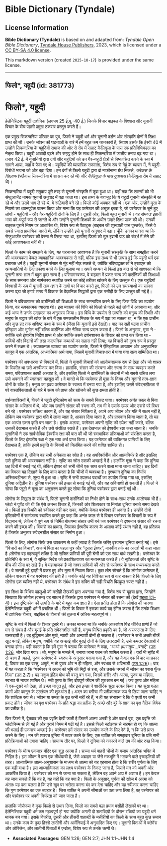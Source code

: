 # Bible Dictionary (Tyndale)

## License Information

**Bible Dictionary (Tyndale)** is based on and adapted from: _Tyndale Open Bible Dictionary_, [Tyndale House Publishers](https://tyndaleopenresources.com/), 2023, which is licensed under a [CC BY-SA 4.0 license](https://creativecommons.org/licenses/by-sa/4.0/legalcode.en).

This markdown version (created `2025-10-17`) is provided under the same license.



--------------------------------

## फिलो*, यहूदी (id: 381773)

फिलो\*, यहूदी
=============

हेलेनिस्टिक यहूदी दार्शनिक (लगभग 25 ई.पू.\-40 ई.) जिनके विचार बाइबल के विश्वास और यूनानी विचार के बीच पहली प्रमुख टकराव प्रस्तुत करते हैं।

एक प्रमुख सिकन्दरिया परिवार का पुत्र, फिलो ने यहूदी धर्म और यूनानी दर्शन और संस्कृति दोनों में शिक्षा प्राप्त की थी। उनके जीवन की घटनाओं के बारे में हमें बहुत कम जानकारी है, सिवाय इसके कि ईस्वी 40 में उन्होंने सिकन्दरिया के यहूदियों समाज की ओर से रोम में सम्राट कैलिगुला के पास एक प्रतिनिधिमंडल का नेतृत्व किया। यहूदी आबादी बढ़ने और समृद्ध होने के साथ ही सिकन्दरिया में जातीय तनाव बढ़ गया था। तनाव 42 ई. में यूनानियों द्वारा दंगों और यहूदियों को उन गैर\-यहूदी क्षेत्रों से निष्कासित करने के रूप में सामने आया, जहाँ वे फैल गए थे। यहूदियों की व्यापारिक सफलता, विशेष रूप से गेहूं के व्यापार में, ने यहूदी\-विरोधी भावना को और बढ़ा दिया। इन दंगों से फिलो यहूदी द्वारा दो माफीनामा ग्रंथ निकले, *फ्लैकस के खिलाफ* (फ्लैकस सिकन्दरिया में शासन कर रहे थे) और *कैलिगुला के पास दूतावास* (कैलिगुला रोम में सम्राट थे)।

सिकन्दरिया में यहूदी समुदाय पूरी तरह से यूनानी संस्कृति में डूबा हुआ था। यहाँ तक कि शास्त्रों को भी सेप्टुआजेंट नामक यूनानी अनुवाद में पढ़ा जाता था। इस तथ्य के बावजूद कि ये यहूदी यूनानी संस्कृति में रह रहे थे और उसमें भाग ले रहे थे, वे रूढ़िवादी बने रहे। फिलो कोई अपवाद नहीं थे। एक ओर, उन्होंने मुसा के नियमो का ध्यानपूर्वक पालन किया और माना कि यह परमेश्वर की अचूक इच्छा है, जो परमेश्वर के चुने हुए लोगों \- यहूदियों \- और गैर\-यहूदियों दोनों के लिए है। दूसरी ओर, फिलो बहुत यूनानी थे। वह संभवतः इब्रानी भाषा को अपूर्ण रूप से जानते थे और उन्होंने यूनानी शिक्षकों के अधीन उदार शिक्षा प्राप्त की थी। उनकी बाइबल पुराने नियम पर आधारित थी, विशेष रूप से पेंटाटुक (बाइबल की शुरूवाती पाच पुस्तके), जिसे वे सबसे ज़्यादा प्रामाणिक मानते थे, लेकिन उन्होंने इसे यूनानी अनुवाद में पढ़ा। चूँकि उनका मानना ​​था कि सेप्टुआजेंट परमेश्वर की प्रेरणा से लिखा गया था, इसलिए फिलो को मूल इब्रानी पाठ को संदर्भ में लेने की कोई आवश्यकता नहीं थी।

फिलो के काम को समझने के लिए, यह पहचानना आवश्यक है कि यूनानी संस्कृति के साथ समझौता करने की आवश्यकता केवल व्यावहारिक आवश्यकता से नहीं, बल्कि इस तथ्य से भी उत्पन्न हुई कि यहूदी धर्म एक प्रचारक धर्म है। यहूदी यूनानी संसार से मुंह नहीं मोड़ सकते थे, क्योंकि भविष्यद्वक्ताओं ने इस्राएल को अन्यजातियों के लिए प्रकाश बनने के लिए बुलाया था। अपने अध्यन से फिलो इस बात से भी आश्वस्त थे कि यूनानी तत्व\-ज्ञान में बहुत कुछ सत्य है। परिणामस्वरूप, वे बाइबल में प्रकट सत्य को दार्शनिकों की शिक्षाओं के साथ समन्वय और सामंजस्य स्थापित करने का कोई तरीका खोजने के लिए उत्सुक थे। एक यहूदियों विश्वासी के रूप में यूनानी तत्व\-ज्ञान के दावों पर विचार करते हुए, फिलो को उन समस्याओं का सामना करना पड़ा जो हमारे समय में विकास के वैज्ञानिक सिद्धांतों द्वारा एक मसीही के लिए प्रस्तुत की गई हैं।

फिलो ने पवित्रशास्त्र को दार्शनिकों की शिक्षाओं के साथ समन्वयित करने के लिए जिस विधि का उपयोग किया, वह रूपकात्मक व्याख्या थी। इस व्याख्या की विधि को फिलो से पहले कई लोगों ने अपनाया था, और कई अन्य ने उनके उदाहरण का अनुसरण किया। इस विधि के उपयोग से उत्पत्ति को मनुष्य की स्थिति और मनुष्य के उद्धार की खोज के बारे में एक समकालीन मिथक के रूप में पढ़ा जा सकता था, न कि एक प्राचीन और कुछ हद तक अशिष्ट कथा के रूप में (जैसा कि यूनानी इसे देखते)। पाठ का सही पढ़ना प्राचीन इतिहास और भूगोल नहीं बल्कि दार्शनिक और नैतिक सत्य प्रदान करता है। फिलो के अनुसार, मूसा ने \- क्योंकि उसे ईश्वरीय निर्देश प्राप्त थे और क्योंकि उसने दर्शनशास्त्र के शिखर को प्राप्त कर लिया था \- कवियों और विद्वानों की तरह काल्पनिक कथाओं का सहारा नहीं लिया; वह विचारों को दृश्य रूप में प्रस्तुत करने में सक्षम थे। रूपकात्मक व्याख्या का उपयोग करके, फिलो ने ऐतिहासिक आख्यान और अनुष्ठानिक कानून में एक आंतरिक, आध्यात्मिक अर्थ पाया, जिसमें यूनानी विचारधारा में पाया गया सत्य सम्मिलित था।

परमेश्वर की अवधारणा से निपटने में, फिलो ने यूनानी विचारों को आलोचनात्मक रूप से देखा और जो शास्त्र के विपरीत था उसे अस्वीकार कर दिया। हालांकि, संसार की संरचना और रचना के साथ व्यवहार करते समय, पवित्रशास्त्र काफी अस्पष्ट है, और इसलिए फिलो ने दार्शनिकों के लेखनों में जो सबसे उचित लगा उसे अपनाने की स्वतंत्रता महसूस की। वे मानते थे कि परमेश्वर ही मूसा के नियम और यूनानी तत्व\-ज्ञान दोनों के स्रोत हैं। मनुष्य का ह्रदय परमेश्वर के स्वरूप में बनया गया है, और इसलिए उसमें संवेदनशीलता से परे वास्तविकताओं के बारे में सत्य को प्राप्त और खोजने की कुछ क्षमता होती है।

दर्शनशास्त्रियों में, फिलो ने प्लूटो दृष्टिकोण को सत्य के सबसे निकट पाया। परमेश्वर अनंत काल से बिना संसार के अस्तित्व में थे, और जब उन्होंने संसार की रचना की, तब भी वे उसके ऊपर और उससे परे स्थिर बने रहे। परमेश्वर सक्रिय कारण हैं, और यह संसार निष्क्रिय है, अपने आप जीवन और गति में सक्षम नहीं है, लेकिन जब परमेश्वर द्वारा गति में लाया जाता है, आकार दिया जाता है, और प्राणवान किया जाता है, तो यह एक अत्यंत उत्तम कृति बन जाता है। इसके अलावा, परमेश्वर अपनी सृष्टि की उपेक्षा नहीं करते, बल्कि उसकी देखभाल करते हैं और उसे संरक्षित रखते हैं। इस देखभाल को ईश्वरीय रक्षा कहा जाता है। जबकि यूनानियों ने एक सार्वभौमिक ईश्वरीय रक्षा की बात की थी जो स्वाभाविक प्रक्रियाओं को संरक्षित करता है, फिलो के लिए ईश्वरीय रक्षा ने एक नया अर्थ प्राप्त किया। यह परमेश्वर की व्यक्तिगत प्राणियों के लिए देखभाल है, ताकि इसमें प्रकृति के नियमों को निलंबित करने की शक्ति शामिल हो।

परमेश्वर एक है, लेकिन वह सभी अनेकता का स्रोत है। वह अपरिवर्तनीय और आत्मनिर्भर है और इसलिए उसे दुनिया की आवश्यकता नहीं है। सृष्टि का स्रोत उसकी अच्छाई में है। हालाँकि मूसा ने कहा कि दुनिया छह दिनों में बनाई गई थी, लेकिन ईश्वर को सभी चीजें एक साथ करने वाला माना जाना चाहिए। छह दिनों का विवरण यह दिखाने के लिए काम करता है कि चीजों में व्यवस्था है। दृश्यमान दुनिया का निर्माण अस्तित्वहीनता से, शून्य से हुआ था। सृष्टि में सभी उपलब्ध पदार्थों का उपयोग किया गया था, इसलिए दुनिया अद्वितीय है। दुनिया परमेश्वर की इच्छा से बनाई गई थी, और यह अविनाशी हो सकती है। फिलो ने सोचा कि प्लूटो ने मूसा का अनुसरण करते हुए सोचा कि दुनिया परमेश्वर द्वारा बनाई गई थी।

लोगोस के सिद्धांत के संबंध में, फिलो यूनानी दार्शनिकों पर निर्भर होने के साथ\-साथ उनके आलोचक भी हैं। प्लेटो ने पुष्टि की थी कि ऐसे अनन्त विचार हैं, जिनकी ओर शिल्पकार या निर्माता दुनिया बनाते समय देखते थे। फिलो इस स्थिति को स्वीकार नहीं कर सका, क्योंकि केवल परमेश्‍वर ही अनन्त है। उन्होंने दोनों दृष्टिकोणों में सामंजस्य स्थापित करते हुए कहा कि अनंत काल से ये विचार परमेश्वर के विचारों के रूप में विद्यमान थे, लेकिन वे पूर्ण रूप से निर्मित बोधगम्य संसार तभी बने जब परमेश्वर ने दृश्यमान संसार की रचना करने की इच्छा की। विचारों का ब्रह्मांड, जिसका ईश्वरीय कारण के अलावा कोई स्थान नहीं है, वह प्रतिरूप है जिसके अनुसार संवेदनशील संसार का निर्माण हुआ।

फिलो के लिए, लोगोस सिर्फ़ उस उपकरण से कहीं ज़्यादा है जिसके ज़रिए दृश्यमान दुनिया बनाई गई। इसे “विचारों का विचार”, अजन्मे पिता का पहला पुत्र और “दूसरा ईश्वर”, मानवीय तर्क का आदर्श भी कहा जाता है।लोगोस वह महत्वपूर्ण शक्ति है जो सृजित प्राणियों की पूरी श्रेणी को एक साथ बांधे रखती है। परमेश्वर के प्रतिनिधि के रूप में, वे सृजित निर्देश को प्रकाशितवाक्य का मध्यस्थता करते हैं। वे सृष्टिकर्ता और सृष्टि के बीच की सीमा पर खड़े हैं। वे महायाजक हैं जो नश्वर प्राणियों की ओर से परमेश्वर के साथ मध्यस्थता करते हैं। वे जलती हुई झाड़ी में प्रकट हुए और मूसा में निवास किया। कुछ लोग सोचते हैं कि लोगोस परमेश्वर हैं, लेकिन वास्तव में वह परमेश्वर की छवि हैं। जबकि कोई यह निश्चित रूप से कह सकता है कि फिलो के लिए लोगोस एक व्यक्ति नहीं थे, परमेश्वर के संबंध में इस शक्ति की सही स्थिति बिल्कुल स्पष्ट नहीं है।

इस शिक्षा के विभिन्न पहलुओं को मसीही लेखकों द्वारा अपनाया गया है, विशेष रूप से यूहन्ना द्वारा, जिन्होंने सिखाया कि लोगोस (वचन) वह साधन है जिसके द्वारा परमेश्वर ने संसार की रचना की (देखें [यूहन्ना 1:1–4](https://ref.ly/John1:1-John1:4))। इस दृष्टिकोण की उत्पत्ति के बारे में बहुत कम ज्ञात है। ऐसा प्रतीत होता है कि लोगोस की धारणा हेलेनिस्टिक यहूदी धर्म में प्रचलित थी। फिलो के विचार में इसका कार्य यह इंगित करता है कि उनके शिक्षण में दार्शनिक विचार, बाइबिल के विचारों की तुलना में अधिक महत्वपूर्ण थे।

सृष्टि के बारे में फिलो के विचार दूसरे थे। उनका मानना ​​था कि जबकि आकाशीय पिंड जीवित प्राणी हैं जो मन से संपन्न हैं और बुराई के प्रति संवेदनशील नहीं हैं, मनुष्य मिश्रित प्रकृति का है, जो असफलता के लिए उत्तरदायी है। वह बुद्धिमान और मूर्ख, न्यायी और अन्यायी दोनों हो सकता है। परमेश्वर ने सभी अच्छी चीजें खुद बनाईं, लेकिन मनुष्य, क्योंकि वह अच्छाई और बुराई दोनों के लिए उत्तरदायी है, उसे कमतर देवताओं ने बनाया होगा। यही कारण है कि हमें मूसा ने बताया कि परमेश्वर ने कहा, “आओ *हम* मनुष्य...बनाएँ” ([उत 1:26](https://ref.ly/Gen1:26), जोर दिया गया)। तो, मनुष्य के मामले में, बनाया जाना पतन को शामिल करता है। यहाँ भी सृष्टि में दो चरण हैं।पहले, पुरुष परमेश्वर के स्वरुप के अनुसार बनाया गया है, और यह केवल एक विचार या प्रकार है, विचार का एक वस्तु, अमूर्त, न तो पुरुष और न ही महिला, और स्वभाव से अविनाशी ([उत 1:26](https://ref.ly/Gen1:26))। बाद में यह कहता है कि “परमेश्वर ने आदम को भूमि की मिट्टी से रचा, और उसके नथनों में जीवन का श्वास फूँक दिया” ([उत 2:7](https://ref.ly/Gen2:7))। यह मनुष्य इंद्रिय बोध की वस्तु बन गया, जिसमें शरीर और आत्मा, पुरुष या महिला, स्वभाव से नश्वर शामिल थे। स्त्री पुरुष के लिए दोषपूर्ण जीवन की शुरुआत बन गई। जब पुरुष और महिला ने एक\-दूसरे को देखा, तो इच्छा जागृत हुई, और इस इच्छा ने शारीरिक सुख उत्पन्न किया। यह सुख गलत कामों और कानून के उल्लंघन की शुरुआत है। अदन का बगीचा भी प्रतीकात्मक रूप से लिया जाना चाहिए न कि शाब्दिक रूप से। जीवन या समझ के वृक्ष कभी नहीं रहे हैं, न ही यह संभावना है कि वे पृथ्वी पर कभी प्रकट होंगे। जीवन का वृक्ष परमेश्वर के प्रति श्रद्धा का प्रतीक है; अच्छे और बुरे के ज्ञान का वृक्ष नैतिक विवेक का प्रतीक है।

फिर फिलो में, द्वैतवाद की एक प्रवृत्ति देखी जाती है जिसमें आत्मा अच्छी है और पदार्थ बुरा, एक प्रवृत्ति जो प्लेटोनिज्म से ली गई है और पुराने नियम में पढ़ी गई है। इससे फिलो स्टोइक्स से सहमत हो गए कि आत्मा की भलाई ही एकमात्र अच्छाई है। परमेश्वर हमें संसार का उपयोग करने के लिए देते हैं, न कि उसे प्राप्त करने के लिए। मन की शाश्वत दुनिया में ऊपर उठने के लिए, एक व्यक्ति को समझदार दुनिया के प्रति सभी प्रतिक्रियाओं को दबाना चाहिए। सामान्य तौर पर, फिलो ने दुनिया को नकारने वाले तप की ओर रुख किया।

परमेश्वर के योग्य एकमात्र मंदिर एक शुद्ध आत्मा है। सच्चा धर्म बाहरी चीजों के बजाय आंतरिक भक्ति में निहित है। इस जीवन में प्राण एक तीर्थयात्री है, जैसे अब्राहम या जैसे मरूभूमि में भटकने वाले इस्राइलियों की तरह। आध्यात्मिक आत्म\-अनुशासन के माध्यम से आत्मा को यह एहसास होता है कि शरीर पूर्णता के लिए एक बड़ी बाधा है। इस आध्यात्मिकता का लक्ष्य परमेश्वर के निकट जाना है, जिसने मन को अपनी ओर आकर्षित किया है। परमेश्वर को मन से जाना जा सकता है, लेकिन वह अपने आप में अज्ञात है। हम केवल यह जान सकते हैं कि वह है, यह नहीं कि वह क्या है। फिलो के अनुसार, पूर्णता की खोज में आत्मा को अंततः यह पता चलता है कि उसे खुद पर भरोसा करना बंद कर देना चाहिए और यह स्वीकार करना चाहिए कि गुण परमेश्वर का एक उपहार है। जिस व्यक्ति ने अपनी सीमाओं का पता लगा लिया है, वह परमेश्वर को और परमेश्वर पर अपनी निर्भरता को जान जाता है।

हालांकि जोसेफस ने कुछ फिलो से उधार लिया, फिलो का सबसे बड़ा प्रभाव मसीही लेखकों पर था। हेलेनिस्टिक यहूदी धर्म कम महत्वपूर्ण हो गया क्योंकि अगली दो शताब्दियों के दौरान रब्बियों का यहूदी धर्म मानक बन गया। इसके विपरीत, दूसरी और तीसरी शताब्दी के मसीहीयों का फिलो के साथ बहुत कुछ समान था। उनके काम के कुछ हिस्से लातीनी और आर्मेनियाई में अनुवादित किए गए। यूनानी पिताओं में क्लेमेंस और ओरिजेन, और लातीनी पिताओं में एम्ब्रोस, विशेष रूप से उनके ऋणी थे।

* **Associated Passages:** GEN 1:26; GEN 2:7; JHN 1:1–JHN 1:4

